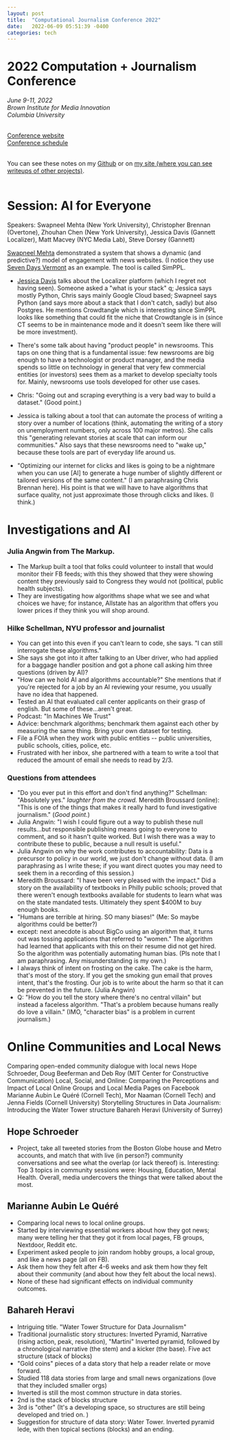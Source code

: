 ```yaml
---
layout: post
title:  "Computational Journalism Conference 2022"
date:   2022-06-09 05:51:39 -0400
categories: tech
---
```


# 2022 Computation + Journalism Conference <br>
*June 9-11, 2022<br>
Brown Institute for Media Innovation<br>
Columbia University*<br><br>

[Conference website](https://cj2022.brown.columbia.edu/)<br>
[Conference schedule](https://cj2022.brown.columbia.edu/schedule)<br><br>

You can see these notes on my [Github](https://github.com/lisawilliams/lisa/blob/gh-pages/_posts/2022-06-09-computational-journalism-conference-2022.markdown) or on [my site (where you can see writeups of other projects)](https://lisawilliams.github.io/lisa/tech/2022/06/09/computational-journalism-conference-2022.html). <br><br>

# Session: AI for Everyone

Speakers: Swapneel Mehta (New York University), Christopher Brennan (Overtone), Zhouhan Chen (New York University), Jessica Davis (Gannett Localizer), Matt Macvey (NYC Media Lab), Steve Dorsey (Gannett)

[Swapneel Mehta](https://twitter.com/swapneel_mehta) demonstrated a system that shows a dynamic (and predictive?) model of engagement with news websites. (I notice they use [Seven Days Vermont](https://sevendaysvt.com) as an example. The tool is called SimPPL. 

* [Jessica Davis]() talks about the Localizer platform (which I regret not having seen). Someone asked a "what is your stack" q; Jessica says mostly Python, Chris says mainly Google Cloud based; Swapneel says Python (and says more about a stack that I don't catch, sadly) but also Postgres. He mentions Crowdtangle which is interesting since SimPPL looks like something that could fit the niche that Crowdtangle is in (since CT seems to be in maintenance mode and it doesn't seem like there will be more investment). 

* There's some talk about having "product people" in newsrooms. This taps on one thing that is a fundamental issue: few newsrooms are big enough to have a technologist or product manager, and the media spends so little on technology in general that very few commercial entities (or investors) sees them as a market to develop specialty tools for.  Mainly, newsrooms use tools developed for other use cases. 

* Chris: "Going out and scraping everything is a very bad way to build a dataset." (Good point.)

* Jessica is talking about a tool that can automate the process of writing a story over a number of locations (think, automating the writing of a story on unemployment numbers, only across 100 major metros). She calls this "generating relevant stories at scale that can inform our communities." Also says that these newsrooms need to "wake up," because these tools are part of everyday life around us. 

* "Optimizing our internet for clicks and likes is going to be a nightmare when you can use [AI] to generate a huge number of slightly different or tailored versions of the same content." (I am paraphrasing Chris Brennan here). His point is that we will have to have algorithms that surface quality, not just approximate those through clicks and likes. (I think.)

# Investigations and AI 

### Julia Angwin from The Markup. 

* The Markup built a tool that folks could volunteer to install that would monitor their FB feeds; with this they showed that they were showing content they previously said to Congress they would not (political, public health subjects). 
* They are investigating how algorithms shape what we see and what choices we have; for instance, Allstate has an algorithm that offers you lower prices if they think you will shop around. 


### Hilke Schellman, NYU professor and journalist

* You can get into this even if you can't learn to code, she says. "I can still interrogate these algorithms."
* She says she got into it after talking to an Uber driver, who had applied for a baggage handler position and got a phone call asking him three questions (driven by AI)?
* "How can we hold AI and algorithms accountable?" She mentions that if you're rejected for a job by an AI reviewing your resume, you usually have no idea that happened. 
* Tested an AI that evaluated call center applicants on their grasp of english. But some of these...aren't great. 
* Podcast: "In Machines We Trust"
* Advice: benchmark algorithms; benchmark them against each other by measuring the same thing. Bring your own dataset for testing. 
* File a FOIA when they work with public entities -- public universities, public schools, cities, police, etc. 
* Frustrated with her inbox, she partnered with a team to write a tool that reduced the amount of email she needs to read by 2/3. 


### Questions from attendees 

* "Do you ever put in this effort and don't find anything?" Schellman: "Absolutely yes." *laughter from the crowd.* Meredith Broussard (online): "This is one of the things that makes it really hard to fund investigative journalism." (*Good point.*)
* Julia Angwin: "I wish I could figure out a way to publish these null results...but responsible publishing means going to everyone to comment, and so it hasn't quite worked. But I wish there was a way to contribute these to public, because a null result is useful."
* Julia Angwin on why the work contributes to accountability: Data is a precursor to policy in our world, we just don't change without data. (I am paraphrasing as I write these; if you want direct quotes you may need to seek them in a recording of this session.)
* Meredith Broussard: "I have been very pleased with the impact." Did a story on the availability of textbooks in Philly public schools; proved that there weren't enough textbooks available for students to learn what was on the state mandated tests. Ultimately they spent $400M to buy enough books. 
* "Humans are terrible at hiring. SO many biases!" (Me: So maybe algorithms could be better?)
* except: next anecdote is about BigCo using an algorithm that, it turns out was tossing applications that referred to "women." The algorithm had learned that applicants with this on their resume did not get hired. So the algorithm was potentially automating human bias. (Pls note that I am paraphrasing. Any misunderstanding is my own.)
* I always think of intent on frosting on the cake. The cake is the harm, that's most of the story. If you get the smoking gun email that proves intent, that's the frosting. Our job is to write about the harm so that it can be prevented in the future. (Julia Angwin)
* Q: "How do you tell the story where there's no central villain" but instead a faceless algorithm. "That's a problem because humans really do love a villain." (IMO, "character bias" is a problem in current journalism.)

# Online Communities and Local News

Comparing open-ended community dialogue with local news  Hope Schroeder, Doug Beeferman and Deb Roy (MIT Center for Constructive Communication)
Local, Social, and Online: Comparing the Perceptions and Impact of Local Online Groups and Local Media Pages on Facebook  Marianne Aubin Le Quéré (Cornell Tech), Mor Naaman (Cornell Tech) and Jenna Fields (Cornell University)
Storytelling Structures in Data Journalism: Introducing the Water Tower structure  Bahareh Heravi (University of Surrey)<br>

## Hope Schroeder

* Project, take all tweeted stories from the Boston Globe house and Metro accounts, and match that with live (in person?) community conversations and see what the overlap (or lack thereof) is. Interesting: Top 3 topics in community sessions were: Housing, Education, Mental Health. Overall, media undercovers the things that were talked about the most. 

## Marianne Aubin Le Quéré

* Comparing local news to local online groups. 
* Started by interviewing essential workers about how they got news; many were telling her that they got it from local pages, FB groups, Nextdoor, Reddit etc. 
* Experiment asked people to join random hobby groups, a local group, and like a news page (all on FB). 
* Ask them how they felt after 4-6 weeks and ask them how they felt about their community (and about how they felt about the local news).
* None of these had significant effects on individual community outcomes. 

## Bahareh Heravi 

* Intriguing title. "Water Tower Structure for Data Journalism"
* Traditional journalistic story structures: Inverted Pyramid, Narrative (rising action, peak, resolution), "Martini" Inverted pyramid, followed by a chronological narrative (the stem) and a kicker (the base). Five act structure (stack of blocks)
* "Gold coins" pieces of a data story that help a reader relate or move forward. 
* Studied 118 data stories from large and small news organizations (love that they included smaller orgs)
* Inverted is still the most common structure in data stories. 
* 2nd is the stack of blocks structure
* 3rd is "other" (It's a developing space, so structures are still being developed and tried on. )
* Suggestion for structure of data story: Water Tower. Inverted pyramid lede, with then topical sections (blocks) and an ending. 


